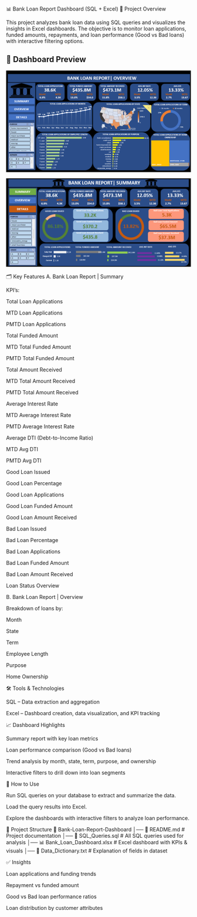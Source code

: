 📊 Bank Loan Report Dashboard (SQL + Excel)
📌 Project Overview

This project analyzes bank loan data using SQL queries and visualizes the insights in Excel dashboards.
The objective is to monitor loan applications, funded amounts, repayments, and loan performance (Good vs Bad loans) with interactive filtering options.

## 📸 Dashboard Preview
![Bank Loan Report Overview](Dashboard/Dashboard_Overview.png)


![Bank Loan Report Summary](Dashboard/Dashboard_Summary.png)


🗂️ Key Features
A. Bank Loan Report | Summary

KPI’s:

Total Loan Applications

MTD Loan Applications

PMTD Loan Applications

Total Funded Amount

MTD Total Funded Amount

PMTD Total Funded Amount

Total Amount Received

MTD Total Amount Received

PMTD Total Amount Received

Average Interest Rate

MTD Average Interest Rate

PMTD Average Interest Rate

Average DTI (Debt-to-Income Ratio)

MTD Avg DTI

PMTD Avg DTI

Good Loan Issued

Good Loan Percentage

Good Loan Applications

Good Loan Funded Amount

Good Loan Amount Received

Bad Loan Issued

Bad Loan Percentage

Bad Loan Applications

Bad Loan Funded Amount

Bad Loan Amount Received

Loan Status Overview

B. Bank Loan Report | Overview

Breakdown of loans by:

Month

State

Term

Employee Length

Purpose

Home Ownership

🛠️ Tools & Technologies

SQL – Data extraction and aggregation

Excel – Dashboard creation, data visualization, and KPI tracking

📈 Dashboard Highlights

Summary report with key loan metrics

Loan performance comparison (Good vs Bad loans)

Trend analysis by month, state, term, purpose, and ownership

Interactive filters to drill down into loan segments

🚀 How to Use

Run SQL queries on your database to extract and summarize the data.

Load the query results into Excel.

Explore the dashboards with interactive filters to analyze loan performance.

📂 Project Structure
📁 Bank-Loan-Report-Dashboard
│── 📄 README.md                # Project documentation
│── 📄 SQL_Queries.sql          # All SQL queries used for analysis
│── 📊 Bank_Loan_Dashboard.xlsx # Excel dashboard with KPIs & visuals
│── 📄 Data_Dictionary.txt      # Explanation of fields in dataset

✅ Insights

Loan applications and funding trends

Repayment vs funded amount

Good vs Bad loan performance ratios

Loan distribution by customer attributes
